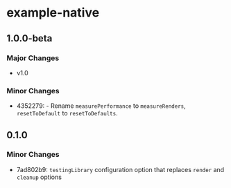 # example-native

## 1.0.0-beta

### Major Changes

- v1.0

### Minor Changes

- 4352279: - Rename `measurePerformance` to `measureRenders`, `resetToDefault` to `resetToDefaults`.

## 0.1.0

### Minor Changes

- 7ad802b9: `testingLibrary` configuration option that replaces `render` and `cleanup` options
